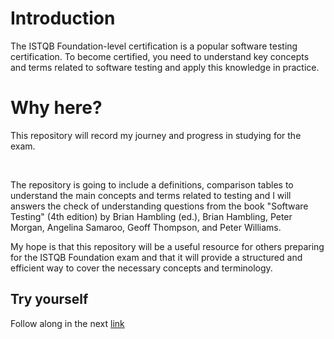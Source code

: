 # Introduction 


The ISTQB Foundation-level certification is a popular software testing certification. To become certified, you need to understand key concepts and terms related to software testing and apply this knowledge in practice. 
# Why here?

This repository will record my journey and progress in studying for the exam. 

<br>

The repository is going to include a definitions, comparison tables to understand the main concepts and terms related to testing and I will answers the  check of understanding questions from the book "Software Testing" (4th edition) by Brian Hambling (ed.), Brian Hambling, Peter Morgan, Angelina Samaroo, Geoff Thompson, and Peter Williams.

My hope is that this repository will be a useful resource for others preparing for the ISTQB Foundation exam and that it will provide a structured and efficient way to cover the necessary concepts and terminology.

## Try yourself
Follow along in the next  [link](ttps://ws1.nbni.co.uk/fusion/v2.0/supplement/5f2826d8646eb18a78c3a638.pdf)